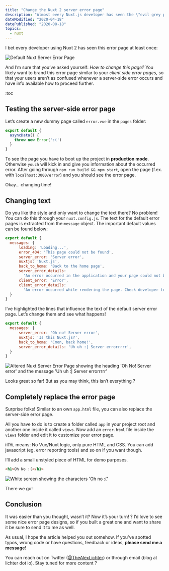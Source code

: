 ```yaml
---
title: "Change the Nuxt 2 server error page"
description: "Almost every Nuxt.js developer has seen the \"evil grey page\" that is displayed after a server-side error (for example a failing API call in asyncData or fetch without a try-catch block around it). Pretty sure many of you want to change it to make it fit to your design."
dateModified: "2020-04-18"
datePublished: "2020-08-18"
topics:
  - nuxt
---
```



I bet every developer using Nuxt 2 has seen this error page at least once:

![Default Nuxt Server Error Page](https://img.rahulaher.netlify.app/blog/customize-server-error-page/default-nuxt-server-error-page-full.jpg)

And I’m sure that you’ve asked yourself: _How to change this page?_ You likely want to brand this error page similar to your _client side error pages_, so that your users aren’t as confused whenever a server-side error occurs and have info available how to proceed further.

:toc

## Testing the server-side error page

Let’s create a new dummy page called `error.vue` in the `pages` folder:

```js [pages/error.vue]
export default {
  asyncData() {
    throw new Error(':(')
  }
}
```

To see the page you have to boot up the project in **production mode**. Otherwise `youch` will kick in and give you information about the occurred error. After going through `npm run build && npm start`, open the page (f.ex. with `localhost:3000/error`) and you should see the error page.

Okay… changing time!

## Changing text

Do you like the style and only want to change the text there? No problem! You can do this through your `nuxt.config.js`. The text for the default error pages is extracted from the `message` object. The important default values can be found below:

```js [nuxt.config.js]{4-9}
export default {
  messages: {
      loading: 'Loading...',
      error_404: 'This page could not be found',
      server_error: 'Server error',
      nuxtjs: 'Nuxt.js',
      back_to_home: 'Back to the home page',
      server_error_details:
        'An error occurred in the application and your page could not be served. If you are the application owner, check your logs for details.',
      client_error: 'Error',
      client_error_details:
        'An error occurred while rendering the page. Check developer tools console for details.'
  }
}
```

I’ve highlighted the lines that influence the text of the default server error page. Let’s change them and see what happens!

```js [nuxt.config.js]
export default {
  messages: {
      server_error: 'Oh no! Server error',
      nuxtjs: 'Is this Nuxt.js?',
      back_to_home: 'Cmon, back home!',
      server_error_details: 'Uh uh :| Server errorrrrr',
  }
}
```

![Altered Nuxt Server Error Page showing the heading 'Oh No! Server error' and the message 'Uh uh :| Server errorrrrr'](https://img.rahulaher.netlify.app/blog/customize-server-error-page/changed-nuxt-server-error-page-full.jpg)

Looks great so far! But as you may think, this isn’t everything ?

## Completely replace the error page

Surprise folks! Similar to an own `app.html` file, you can also replace the server-side error page.

All you have to do is to create a folder called `app` in your project root and another one inside it called `views`. Now add an `error.html` file inside the `views` folder and edit it to customize your error page.

`HTML` means: No Vue/Nuxt logic, only pure HTML and CSS. You can add javascript (eg. error reporting tools) and so on if you want though.

I’ll add a small unstyled piece of HTML for demo purposes.

```html [/app/views/error.html]
<h1>Oh No :(</h1>
```

![White screen showing the characters 'Oh no :('](https://img.rahulaher.netlify.app/blog/customize-server-error-page/replaced-nuxt-server-error-page-full.jpg)

There we go!

## Conclusion

It was easier than you thought, wasn’t it? Now it’s your turn! ? I’d love to see some nice error page designs, so if you built a great one and want to share it be sure to send it to me as well.

As usual, I hope the article helped you out somehow. If you’ve spotted typos, wrong code or have questions, feedback or ideas, **please send me a message**!

You can reach out on Twitter ([@TheAlexLichter](https://twitter.com/TheAlexLichter)) or through email (blog at lichter dot io). Stay tuned for more content ?
